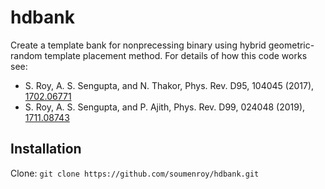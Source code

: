 # hdbank


Create a template bank for nonprecessing binary using hybrid geometric-random template placement method.
For details of how this code works see:
*  S. Roy, A. S. Sengupta, and N. Thakor, Phys. Rev. D95, 104045 (2017), [1702.06771](https://arxiv.org/abs/1702.06771)
*  S. Roy, A. S. Sengupta,  and P. Ajith, Phys. Rev. D99, 024048 (2019), [1711.08743](https://arxiv.org/abs/1711.08743)


## Installation
Clone: `git clone https://github.com/soumenroy/hdbank.git`

